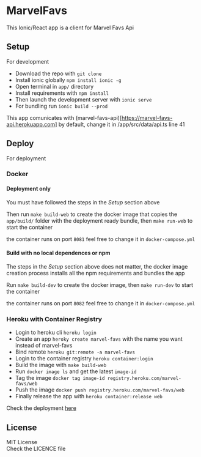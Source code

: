 # MarvelFavs

This Ionic/React app is a client for Marvel Favs Api

## Setup

For development

- Download the repo with `git clone`
- Install ionic globally `npm install ionic -g`
- Open terminal in `app/` directory
- Install requirements with `npm install`
- Then launch the development server with `ionic serve`
- For bundling run `ionic build --prod`

This app comunicates with (marvel-favs-api)[https://marvel-favs-api.herokuapp.com] by default, 
change it in /app/src/data/api.ts line 41

## Deploy

For deployment

### Docker

#### Deployment only

You must have followed the steps in the *Setup* section above

Then run `make build-web` to create the docker image that copies the `app/build/` folder with the deployment
ready bundle, then `make run-web` to start the container

the container runs on port `8081` feel free to change it in `docker-compose.yml`

#### Build with no local dependences or npm

The steps in the *Setup* section above does not matter, the docker image creation process installs all the npm 
requirements and bundles the app

Run `make build-dev` to create the docker image, then `make run-dev` to start the container

the container runs on port `8082` feel free to change it in `docker-compose.yml`

### Heroku with Container Registry

- Login to heroku cli `heroku login`
- Create an app `heroky create marvel-favs` with the name you want instead of marvel-favs
- Bind remote `heroku git:remote -a marvel-favs`
- Login to the container registry `heroku container:login`
- Build the image with `make build-web`
- Run `docker image ls` and get the latest `image-id`
- Tag the image `docker tag image-id registry.heroku.com/marvel-favs/web`
- Push the image `docker push registry.heroku.com/marvel-favs/web`
- Finally release the app with `heroku container:release web`

Check the deployment [here](https://marvel-favs.herokuapp.com/)

## License

MIT License  
Check the LICENCE file